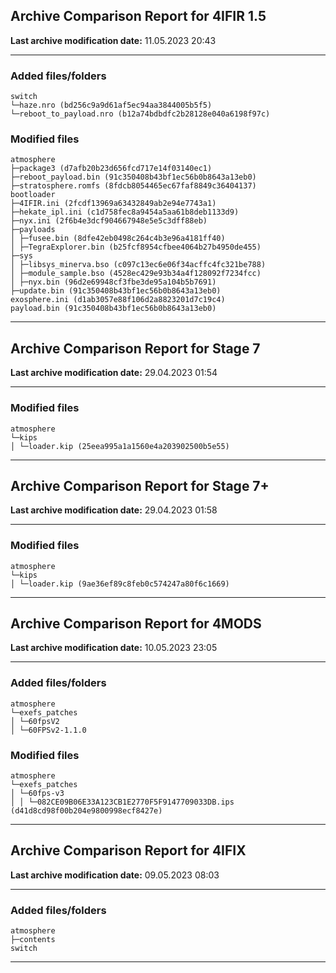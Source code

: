<h2>Archive Comparison Report for <b>4IFIR 1.5</b></h2><b>Last archive modification date:</b> 11.05.2023 20:43<hr>

<h3>Added files/folders</h3>
<code>switch
└─haze.nro (bd256c9a9d61af5ec94aa3844005b5f5)
└─reboot_to_payload.nro (b12a74bdbdfc2b28128e040a6198f97c)
</code>
<h3>Modified files</h3>
<code>atmosphere
├─package3 (d7afb20b23d656fcd717e14f03140ec1)
├─reboot_payload.bin (91c350408b43bf1ec56b0b8643a13eb0)
├─stratosphere.romfs (8fdcb8054465ec67faf8849c36404137)
bootloader
├─4IFIR.ini (2fcdf13969a63432849ab2e94e7743a1)
├─hekate_ipl.ini (c1d758fec8a9454a5aa61b8deb1133d9)
├─nyx.ini (2f6b4e3dcf904667948e5e5c3dff88eb)
├─payloads
│ ├─fusee.bin (8dfe42eb0498c264c4b3e96a4181ff40)
│ ├─TegraExplorer.bin (b25fcf8954cfbee4064b27b4950de455)
├─sys
│ ├─libsys_minerva.bso (c097c13ec6e06f34acffc4fc321be788)
│ ├─module_sample.bso (4528ec429e93b34a4f128092f7234fcc)
│ ├─nyx.bin (96d2e69948cf3fbe3de95a104b5b7691)
├─update.bin (91c350408b43bf1ec56b0b8643a13eb0)
exosphere.ini (d1ab3057e88f106d2a8823201d7c19c4)
payload.bin (91c350408b43bf1ec56b0b8643a13eb0)
</code>
<hr>

<h2>Archive Comparison Report for <b>Stage 7</b></h2><b>Last archive modification date:</b> 29.04.2023 01:54<hr>

<h3>Modified files</h3>
<code>atmosphere
└─kips
│ └─loader.kip (25eea995a1a1560e4a203902500b5e55)
</code>
<hr>

<h2>Archive Comparison Report for <b>Stage 7+</b></h2><b>Last archive modification date:</b> 29.04.2023 01:58<hr>

<h3>Modified files</h3>
<code>atmosphere
└─kips
│ └─loader.kip (9ae36ef89c8feb0c574247a80f6c1669)
</code>
<hr>

<h2>Archive Comparison Report for <b>4MODS</b></h2><b>Last archive modification date:</b> 10.05.2023 23:05<hr>

<h3>Added files/folders</h3>
<code>atmosphere
└─exefs_patches
│ └─60fpsV2
│ └─60FPSv2-1.1.0
</code>
<h3>Modified files</h3>
<code>atmosphere
└─exefs_patches
│ └─60fps-v3
│ │ └─082CE09B06E33A123CB1E2770F5F9147709033DB.ips (d41d8cd98f00b204e9800998ecf8427e)
</code>
<hr>

<h2>Archive Comparison Report for <b>4IFIX</b></h2><b>Last archive modification date:</b> 09.05.2023 08:03<hr>

<h3>Added files/folders</h3>
<code>atmosphere
├─contents
switch
</code>
<hr>

